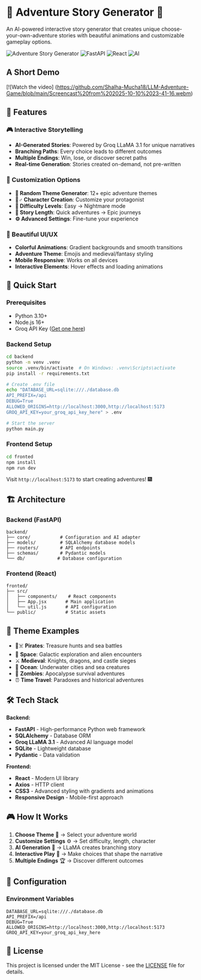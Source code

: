 # 🏰 Adventure Story Generator 🐉

An AI-powered interactive story generator that creates unique choose-your-own-adventure stories with beautiful animations and customizable gameplay options.

![Adventure Story Generator](https://img.shields.io/badge/Adventure-Story%20Generator-brightgreen) ![FastAPI](https://img.shields.io/badge/FastAPI-0.104.1-blue) ![React](https://img.shields.io/badge/React-18.2.0-61dafb) ![AI](https://img.shields.io/badge/AI-Groq%20LLaMA-orange)

## A Short Demo

[![Watch the video]
(https://github.com/Shalha-Mucha18/LLM-Adventure-Game/blob/main/Screencast%20from%202025-10-10%2023-41-16.webm)



## 🌟 Features

### 🎮 Interactive Storytelling
- **AI-Generated Stories**: Powered by Groq LLaMA 3.1 for unique narratives
- **Branching Paths**: Every choice leads to different outcomes
- **Multiple Endings**: Win, lose, or discover secret paths
- **Real-time Generation**: Stories created on-demand, not pre-written

### 🎨 Customization Options
- **🎲 Random Theme Generator**: 12+ epic adventure themes
- **🧙♂️ Character Creation**: Customize your protagonist
- **🎯 Difficulty Levels**: Easy → Nightmare mode
- **📜 Story Length**: Quick adventures → Epic journeys
- **⚙️ Advanced Settings**: Fine-tune your experience

### 🌈 Beautiful UI/UX
- **Colorful Animations**: Gradient backgrounds and smooth transitions
- **Adventure Theme**: Emojis and medieval/fantasy styling
- **Mobile Responsive**: Works on all devices
- **Interactive Elements**: Hover effects and loading animations

## 🚀 Quick Start

### Prerequisites
- Python 3.10+
- Node.js 16+
- Groq API Key ([Get one here](https://console.groq.com/))

### Backend Setup
```bash
cd backend
python -m venv .venv
source .venv/bin/activate  # On Windows: .venv\Scripts\activate
pip install -r requirements.txt

# Create .env file
echo "DATABASE_URL=sqlite:///./database.db
API_PREFIX=/api
DEBUG=True
ALLOWED_ORIGINS=http://localhost:3000,http://localhost:5173
GROQ_API_KEY=your_groq_api_key_here" > .env

# Start the server
python main.py
```

### Frontend Setup
```bash
cd fronted
npm install
npm run dev
```

Visit `http://localhost:5173` to start creating adventures! 🎆

## 🏗️ Architecture

### Backend (FastAPI)
```
backend/
├── core/           # Configuration and AI adapter
├── models/         # SQLAlchemy database models
├── routers/        # API endpoints
├── schemas/        # Pydantic models
└── db/            # Database configuration
```

### Frontend (React)
```
fronted/
├── src/
│   ├── components/    # React components
│   ├── App.jsx       # Main application
│   └── util.js       # API configuration
└── public/           # Static assets
```

## 🎨 Theme Examples

- 🏴☠️ **Pirates**: Treasure hunts and sea battles
- 🚀 **Space**: Galactic exploration and alien encounters  
- ⚔️ **Medieval**: Knights, dragons, and castle sieges
- 🌊 **Ocean**: Underwater cities and sea creatures
- 🧟 **Zombies**: Apocalypse survival adventures
- ⏰ **Time Travel**: Paradoxes and historical adventures

## 🛠️ Tech Stack

**Backend:**
- **FastAPI** - High-performance Python web framework
- **SQLAlchemy** - Database ORM
- **Groq LLaMA 3.1** - Advanced AI language model
- **SQLite** - Lightweight database
- **Pydantic** - Data validation

**Frontend:**
- **React** - Modern UI library
- **Axios** - HTTP client
- **CSS3** - Advanced styling with gradients and animations
- **Responsive Design** - Mobile-first approach

## 🎮 How It Works

1. **Choose Theme** 🎨 → Select your adventure world
2. **Customize Settings** ⚙️ → Set difficulty, length, character
3. **AI Generation** 🤖 → LLaMA creates branching story
4. **Interactive Play** 🎯 → Make choices that shape the narrative
5. **Multiple Endings** 🏆 → Discover different outcomes

## 🔧 Configuration

### Environment Variables
```env
DATABASE_URL=sqlite:///./database.db
API_PREFIX=/api
DEBUG=True
ALLOWED_ORIGINS=http://localhost:3000,http://localhost:5173
GROQ_API_KEY=your_groq_api_key_here
```
## 📄 License

This project is licensed under the MIT License - see the [LICENSE](LICENSE) file for details.

